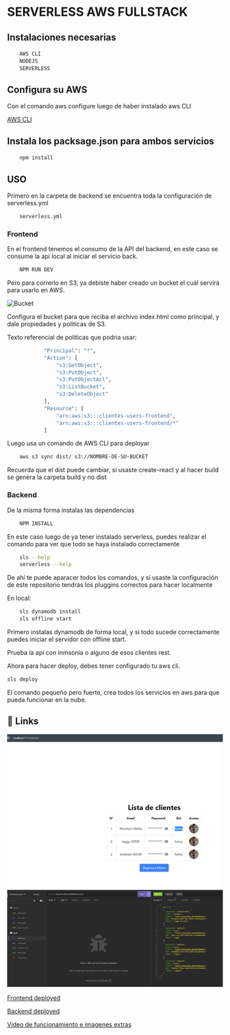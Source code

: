
# SERVERLESS AWS FULLSTACK


## Instalaciones necesarias

```bash
    AWS CLI
    NODEJS
    SERVERLESS
```

## Configura su AWS

Con el comando aws configure luego de haber instalado aws CLI

[AWS CLI](https://aws.amazon.com/es/cli/)


## Instala los packsage.json para ambos servicios

```bash
    npm install

```

## USO

Primero en la carpeta de backend se encuentra toda la configuración de serverless.yml

```bash
    serverless.yml

```

### Frontend

En el frontend tenemos el consumo de la API del backend, en este caso se consume la api local al iniciar el servicio back.

```bash
    NPM RUN DEV

```

Pero para correrlo en S3, ya debiste haber creado un bucket el cuál servirá para usarlo en AWS.


![Bucket](https://drive.google.com/file/d/1D3zT6s0WH4CffE6vfdvq-cqh7Lmgfn4F/view?usp=sharing)

Configura el bucket para que reciba el archivo index.html como principal, y dale propiedades y politicas de S3.

Texto referencial de politicas que podria usar:

```bash
            "Principal": "*",
            "Action": [
                "s3:GetObject",
                "s3:PutObject",
                "s3:PutObjectAcl",
                "s3:ListBucket",
                "s3:DeleteObject"
            ],
            "Resource": [
                "arn:aws:s3:::clientes-users-frontend",
                "arn:aws:s3:::clientes-users-frontend/*"
            ]

```

Luego usa un comando de AWS CLI para deployar 
```bash
    aws s3 sync dist/ s3://NOMBRE-DE-SU-BUCKET

```

Recuerda que el dist puede cambiar, sí usaste create-react y al hacer build se genera la carpeta build y no dist 

### Backend

De la misma forma instalas las dependencias
```bash
    NPM INSTALL
```

En este caso luego de ya tener instalado serverless, puedes realizar el comando para ver que todo se haya instalado correctamente

```bash
    sls --help
    serverless --help
```

De ahí te puede aparacer todos los comandos, y sí usaste la configuración de este repositorio tendrás los pluggins correctos para hacer localmente

En local:
```bash
    sls dynamodb install
    sls offline start
```
Primero instalas dynamodb de forma local, y sí todo sucede correctamente puedes iniciar el servidor con offline start.

Prueba la api con inmsonia o alguno de esos clientes rest.

Ahora para hacer deploy, debes tener configurado tu aws cli.

```bash
sls deploy
```

El comando pequeño pero fuerte, crea todos los servicios en aws para que pueda funcionar en la nube.



## 🔗 Links

![FRONTEND LOCAL](evidencia/frontendlocal.png)
![BACKEND LOCAL](evidencia/backendlocal.png)

[Frontend deployed](http://clientes-users-frontend.s3-website-us-east-1.amazonaws.com)

[Backend deployed](https://gyd129goke.execute-api.us-east-1.amazonaws.com/dev/users)

[Video de funcionamiento e imagenes extras](https://drive.google.com/drive/folders/1Y1SF66qderGdZNAAGb9Yc_vvtS4e6tYR?usp=sharing)
